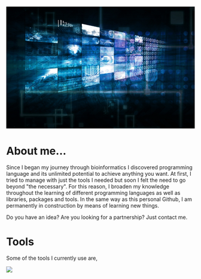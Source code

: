 ![Header](https://github.com/elainfl/elainfl/blob/master/big_data_banner.png "Header")

# About me...

Since I began my journey through bioinformatics I discovered programming language and its unlimited potential to achieve anything you want. At first, I tried to manage with just the tools I needed but soon I felt the need to go beyond "the necessary". For this reason, I broaden my knowledge throughout the learning of different programming languages as well as libraries, packages and tools. In the same way as this personal Github, I am permanently in construction by means of learning new things. 

Do you have an idea? Are you looking for a partnership? Just contact me.

# Tools

Some of the tools I currently use are, 

![](https://img.shields.io/badge/OS-Linux-informational?style=flat&logo=Linux&logoColor=white&color=2bbc8a)
